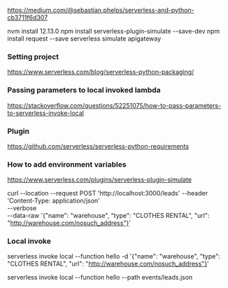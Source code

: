 


https://medium.com/@sebastian.phelps/serverless-and-python-cb3711f6d307

nvm install 12.13.0
npm install serverless-plugin-simulate --save-dev
npm install request --save
serverless simulate apigateway


### Setting project
https://www.serverless.com/blog/serverless-python-packaging/

### Passing parameters to local invoked lambda
https://stackoverflow.com/questions/52251075/how-to-pass-parameters-to-serverless-invoke-local

### Plugin
https://github.com/serverless/serverless-python-requirements

### How to add environment variables
https://www.serverless.com/plugins/serverless-plugin-simulate

curl --location --request POST 'http://localhost:3000/leads' --header 'Content-Type: application/json' \
--verbose \
--data-raw '{"name": "warehouse", "type": "CLOTHES RENTAL", "url": "http://warehouse.com/nosuch_address"}'


### Local invoke
serverless invoke local --function hello -d '{"name": "warehouse", "type": "CLOTHES RENTAL", "url": "http://warehouse.com/nosuch_address"}'

serverless invoke local --function hello --path events/leads.json

